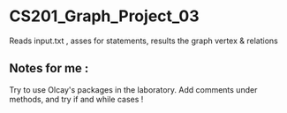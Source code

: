 # CS201_Graph_Project_03
 Reads input.txt , asses for statements, results the graph vertex & relations

## Notes for me : 
Try to use Olcay's packages in the laboratory.
Add comments under methods, and try if and while cases ! 
